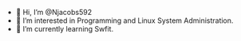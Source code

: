 - 👋 Hi, I’m @Njacobs592
- 👀 I’m interested in Programming and Linux System Administration.
- 🌱 I’m currently learning Swfit.

<!---
Njacobs592/Njacobs592 is a ✨ special ✨ repository because its `README.md` (this file) appears on your GitHub profile.
You can click the Preview link to take a look at your changes.
--->
